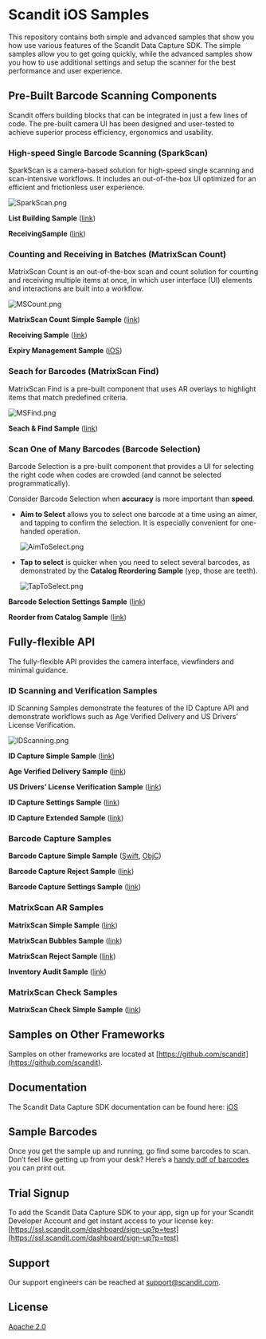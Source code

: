 # Scandit iOS Samples

This repository contains both simple and advanced samples that show you how use various features of the Scandit Data Capture SDK. The simple samples allow you to get going quickly, while the advanced samples show you how to use additional settings and setup the scanner for the best performance and user experience.

## **Pre-Built Barcode Scanning Components**

Scandit offers building blocks that can be integrated in just a few lines of code. The pre-built camera UI has been designed and user-tested to achieve superior process efficiency, ergonomics and usability.

### High-speed Single Barcode Scanning (**SparkScan)**

SparkScan is a camera-based solution for high-speed single scanning and scan-intensive workflows. It includes an out-of-the-box UI optimized for an efficient and frictionless user experience.

![SparkScan.png](https://github.com/Scandit/.github/blob/main/images/SparkScan.png)

**List Building Sample** ([link](https://github.com/Scandit/datacapture-ios-samples/tree/master/ListBuildingSample))

**ReceivingSample** ([link](https://github.com/Scandit/datacapture-ios-samples/tree/master/ReceivingSample))

### Counting and Receiving in Batches (MatrixScan Count)

MatrixScan Count is an out-of-the-box scan and count solution for counting and receiving multiple items at once, in which user interface (UI) elements and interactions are built into a workflow.

![MSCount.png](https://github.com/Scandit/.github/blob/main/images/MSCount.png)

**MatrixScan Count Simple Sample** ([link](https://github.com/Scandit/datacapture-ios-samples/tree/master/MatrixScanCountSimpleSample))

**Receiving Sample** ([link](https://github.com/Scandit/datacapture-ios-samples/tree/master/ReceivingSample))

**Expiry Management Sample** ([iOS](Scandit%20iOS%20Samples%202246395c6e4146458347ebb7a7f5624f.md))

### Seach for Barcodes (**MatrixScan Find)**

MatrixScan Find is a pre-built component that uses AR overlays to highlight items that match predefined criteria.

![MSFind.png](https://github.com/Scandit/.github/blob/main/images/MSFind.png)

**Seach  & Find Sample** ([link](https://github.com/Scandit/datacapture-ios-samples/tree/master/SearchAndFindSample))

### Scan One of Many Barcodes (Barcode Selection)

Barcode Selection is a pre-built component that provides a UI for selecting the right code when codes are crowded (and cannot be selected programmatically).

Consider Barcode Selection when **accuracy** is more important than **speed**.

- **Aim to Select** allows you to select one barcode at a time using an aimer, and tapping to confirm the selection. It is especially convenient for one-handed operation.

  ![AimToSelect.png](https://github.com/Scandit/.github/blob/main/images/AimToSelect.png)


- **Tap to select** is quicker when you need to select several barcodes, as demonstrated by the **Catalog Reordering Sample** (yep, those are teeth).

  ![TapToSelect.png](https://github.com/Scandit/.github/blob/main/images/TapToSelect.png)


**Barcode Selection Settings Sample** ([link](https://github.com/Scandit/datacapture-ios-samples/tree/master/BarcodeSelectionSettingsSample))

**Reorder from Catalog Sample** ([link](https://github.com/Scandit/datacapture-ios-samples/tree/master/ReorderFromCatalogSample))

## Fully-flexible API

The fully-flexible API provides the camera interface, viewfinders and minimal guidance.

### ID Scanning and Verification Samples

ID Scanning Samples demonstrate the features of the ID Capture API and demonstrate workflows such as Age Verified Delivery and US Drivers’ License Verification.

![IDScanning.png](https://github.com/Scandit/.github/blob/main/images/IDScanning.png)

**ID Capture Simple Sample** ([link](https://github.com/Scandit/datacapture-cordova-samples/tree/master/IdCaptureSimpleSample))

**Age Verified Delivery Sample** ([link](https://github.com/Scandit/datacapture-ios-samples/tree/master/AgeVerifiedDeliverySample))

**US Drivers’ License Verification Sample** ([link](https://github.com/Scandit/datacapture-ios-samples/tree/master/USDLVerificationSample))

**ID Capture Settings Sample** ([link](https://github.com/Scandit/datacapture-ios-samples/tree/master/IdCaptureSettingsSample))

**ID Capture Extended Sample** ([link](https://github.com/Scandit/datacapture-ios-samples/tree/master/IdCaptureExtendedSample))

### Barcode Capture Samples

**Barcode Capture Simple Sample** ([Swift](https://github.com/Scandit/datacapture-ios-samples/tree/master/BarcodeCaptureSimpleSampleSwift), [ObjC](https://github.com/Scandit/datacapture-ios-samples/tree/master/BarcodeCaptureSimpleSampleObjC))

**Barcode Capture Reject Sample** ([link](https://github.com/Scandit/datacapture-ios-samples/tree/master/BarcodeCaptureRejectSample))

**Barcode Capture Settings Sample** ([link](https://github.com/Scandit/datacapture-ios-samples/tree/master/BarcodeCaptureSettingsSample))

### MatrixScan AR Sam**ples**

**MatrixScan Simple Sample** ([link](https://github.com/Scandit/datacapture-ios-samples/tree/master/MatrixScanSimpleSample))

**MatrixScan Bubbles Sample** ([link](https://github.com/Scandit/datacapture-ios-samples/tree/master/MatrixScanBubblesSample))

**MatrixScan Reject Sample** ([link](https://github.com/Scandit/datacapture-ios-samples/tree/master/MatrixScanRejectSample))

**Inventory Audit Sample** ([link](https://github.com/Scandit/datacapture-ios-samples/tree/master/InventoryAuditSample))

### MatrixScan Check Samples

**MatrixScan Check Simple Sample** ([link](https://github.com/Scandit/datacapture-ios-samples/tree/master/MatrixScanCheckSimpleSample))

## Samples on Other Frameworks

Samples on other frameworks are located at [https://github.com/scandit](https://github.com/scandit).

## Documentation

The Scandit Data Capture SDK documentation can be found here: [iOS](https://docs.scandit.com/data-capture-sdk/ios/index.html)

## Sample Barcodes

Once you get the sample up and running, go find some barcodes to scan. Don’t feel like getting up from your desk? Here’s a [handy pdf of barcodes](https://github.com/Scandit/.github/blob/main/images/PrintTheseBarcodes.pdf) you can print out.

## Trial Signup

To add the Scandit Data Capture SDK to your app, sign up for your Scandit Developer Account  and get instant access to your license key: [https://ssl.scandit.com/dashboard/sign-up?p=test](https://ssl.scandit.com/dashboard/sign-up?p=test)

## Support

Our support engineers can be reached at [support@scandit.com](mailto:support@scandit.com).

## License

[Apache 2.0](http://www.apache.org/licenses/LICENSE-2.0)

